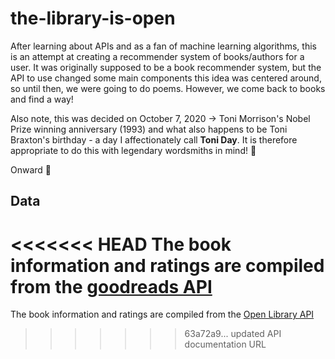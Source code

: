 # the-library-is-open

After learning about APIs and as a fan of machine learning algorithms, this is an attempt at creating a recommender system of books/authors for a user. It was originally supposed to be a book recommender system, but the API to use changed some main components this idea was centered around, so until then, we were going to do poems. However, we come back to books and find a way!

Also note, this was decided on October 7, 2020 -> Toni Morrison's Nobel Prize winning anniversary (1993) and what also happens to be Toni Braxton's birthday - a day I affectionately call **Toni Day**. It is therefore appropriate to do this with legendary wordsmiths in mind! :blue_heart:

Onward :muscle:

## Data

<<<<<<< HEAD
The book information and ratings are compiled from the [goodreads API](https://www.goodreads.com/api)
=======
The book information and ratings are compiled from the [Open Library API](https://openlibrary.org/dev/docs/api/books)
>>>>>>> 63a72a9... updated API documentation URL
